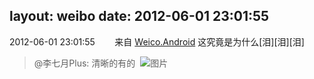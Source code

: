 layout: weibo
date: 2012-06-01 23:01:55
---
2012-06-01 23:01:55  &nbsp;&nbsp;&nbsp;&nbsp;&nbsp;&nbsp; 来自 <a href="http://app.weibo.com/t/feed/l4RWD" rel="nofollow">Weico.Android</a>
这究竟是为什么[泪][泪][泪]
>  @李七月Plus: 清晰的有的 ​​​
>  ![图片](https://ww4.sinaimg.cn/large/4a5ddc53jw1dtj0ted7ihj.jpg)
